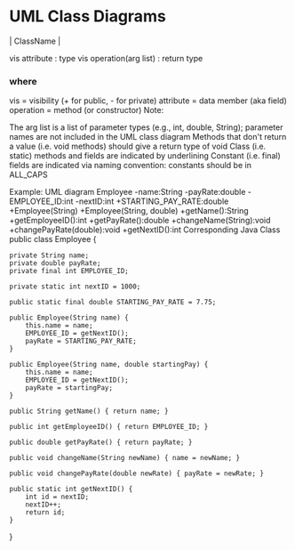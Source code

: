 # UML Class Diagrams

| ClassName |

vis attribute : type
vis operation(arg list) : return type

### where
vis = visibility (+ for public, - for private)
attribute = data member (aka field)
operation = method (or constructor)
Note:

The arg list is a list of parameter types (e.g., int, double, String); parameter names are not included in the UML class diagram
Methods that don't return a value (i.e. void methods) should give a return type of void
Class (i.e. static) methods and fields are indicated by underlining
Constant (i.e. final) fields are indicated via naming convention: constants should be in ALL_CAPS
 

Example:
UML diagram
Employee
-name:String
-payRate:double
-EMPLOYEE_ID:int
-nextID:int
+STARTING_PAY_RATE:double
+Employee(String)
+Employee(String, double)
+getName():String
+getEmployeeID():int
+getPayRate():double
+changeName(String):void
+changePayRate(double):void
+getNextID():int
Corresponding Java Class
public class Employee {

    private String name;
    private double payRate;
    private final int EMPLOYEE_ID;
    
    private static int nextID = 1000;
    
    public static final double STARTING_PAY_RATE = 7.75;
    
    public Employee(String name) {
        this.name = name;
        EMPLOYEE_ID = getNextID();
        payRate = STARTING_PAY_RATE;
    }
    
    public Employee(String name, double startingPay) {
        this.name = name;
        EMPLOYEE_ID = getNextID();
        payRate = startingPay;
    }
    
    public String getName() { return name; }
    
    public int getEmployeeID() { return EMPLOYEE_ID; }
    
    public double getPayRate() { return payRate; }
    
    public void changeName(String newName) { name = newName; }
    
    public void changePayRate(double newRate) { payRate = newRate; }
    
    public static int getNextID() {
        int id = nextID;
        nextID++;
        return id;
    }
}

